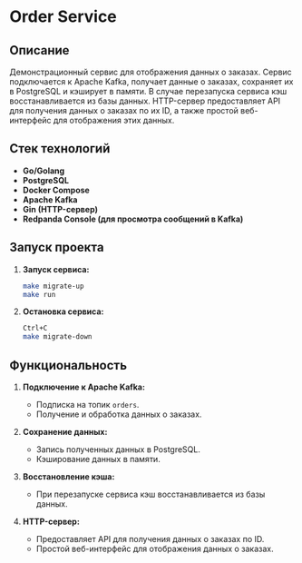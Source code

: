 # Order Service

## Описание

Демонстрационный сервис для отображения данных о заказах. Сервис подключается к Apache Kafka, получает данные о заказах, сохраняет их в PostgreSQL и кэширует в памяти. В случае перезапуска сервиса кэш восстанавливается из базы данных. HTTP-сервер предоставляет API для получения данных о заказах по их ID, а также простой веб-интерфейс для отображения этих данных.

## Стек технологий

- **Go/Golang**
- **PostgreSQL**
- **Docker Compose**
- **Apache Kafka**
- **Gin (HTTP-сервер)**
- **Redpanda Console (для просмотра сообщений в Kafka)**

## Запуск проекта

1. **Запуск сервиса:**
   ```bash
   make migrate-up
   make run
   ```

2. **Остановка сервиса:**
   ```bash
   Ctrl+C
   make migrate-down
   ```

## Функциональность

1. **Подключение к Apache Kafka:**
   - Подписка на топик `orders`.
   - Получение и обработка данных о заказах.

2. **Сохранение данных:**
   - Запись полученных данных в PostgreSQL.
   - Кэширование данных в памяти.

3. **Восстановление кэша:**
   - При перезапуске сервиса кэш восстанавливается из базы данных.

4. **HTTP-сервер:**
   - Предоставляет API для получения данных о заказах по ID.
   - Простой веб-интерфейс для отображения данных о заказах.
